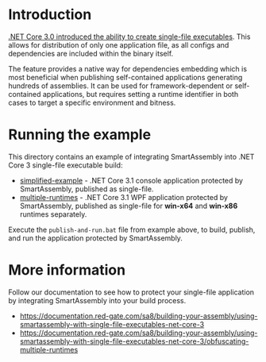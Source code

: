 # Introduction
[.NET Core 3.0 introduced the ability to create single-file executables](https://docs.microsoft.com/en-us/dotnet/core/whats-new/dotnet-core-3-0#single-file-executables). This allows for distribution of only one application file, as all configs and dependencies are included within the binary itself.

The feature provides a native way for dependencies embedding which is most beneficial when publishing self-contained applications generating hundreds of assemblies. It can be used for framework-dependent or self-contained applications, but requires setting a runtime identifier in both cases to target a specific environment and bitness.

# Running the example
This directory contains an example of integrating SmartAssembly into .NET Core 3 single-file executable build:
- [simplified-example](simplified-example) - .NET Core 3.1 console application protected by SmartAssembly, published as single-file.
- [multiple-runtimes](multiple-runtimes) - .NET Core 3.1 WPF application protected by SmartAssembly, published as single-file for **win-x64** and **win-x86** runtimes separately.

Execute the `publish-and-run.bat` file from example above, to build, publish, and run the application protected by SmartAssembly.

# More information
Follow our documentation to see how to protect your single-file application by integrating SmartAssembly into your build process.

- https://documentation.red-gate.com/sa8/building-your-assembly/using-smartassembly-with-single-file-executables-net-core-3
- https://documentation.red-gate.com/sa8/building-your-assembly/using-smartassembly-with-single-file-executables-net-core-3/obfuscating-multiple-runtimes
